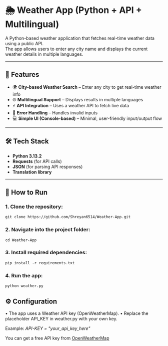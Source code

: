 # 🌦️ Weather App (Python + API + Multilingual)

A Python-based weather application that fetches real-time weather data using a public API.  
The app allows users to enter any city name and displays the current weather details in multiple languages.

---

## 📌 Features

- 🌍 **City-based Weather Search** – Enter any city to get real-time weather info  
- 🌐 **Multilingual Support** – Displays results in multiple languages  
- ⚡ **API Integration** – Uses a weather API to fetch live data  
- 🧠 **Error Handling** – Handles invalid inputs
- 💻 **Simple UI (Console-based)** – Minimal, user-friendly input/output flow  

---

## 🛠️ Tech Stack

- **Python 3.13.2**
- **Requests** (for API calls)
- **JSON** (for parsing API responses)
- **Translation library** 

---

## 🚀 How to Run

### 1. Clone the repository:
	git clone https://github.com/Shreyan6514/Weather-App.git

### 2. Navigate into the project folder:
	cd Weather-App
### 3. Install required dependencies:
	pip install -r requirements.txt

### 4. Run the app:
	python weather.py

## ⚙️ Configuration
•	The app uses a Weather API key (OpenWeatherMap).
•	Replace the placeholder API_KEY in weather.py with your own key.

Example:
  *API-KEY = "your_api_key_here"*

You can get a free API key from [OpenWeatherMap](https://openweathermap.org/api)

